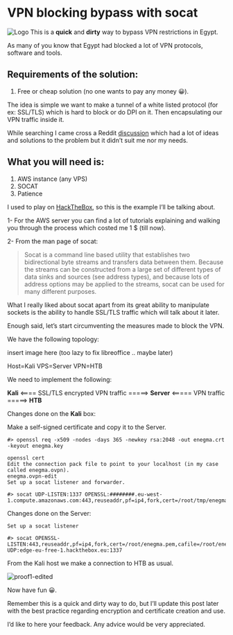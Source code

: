 # __VPN blocking bypass with socat__
![Logo](https://3n39m4.github.com/images/vpn/AWS_Simple_Icons.png)
This is a **quick** and __dirty__ way to bypass VPN restrictions in Egypt.

As many of you know that Egypt had blocked a lot of VPN protocols, software and tools.

## Requirements of the solution:

1. Free or cheap solution (no one wants to pay any money 😀).

The idea is simple we want to make a tunnel of a white listed protocol (for ex: SSL/TLS) which is hard to block or do DPI on it. Then encapsulating our VPN traffic inside it.

While searching I came cross a Reddit [discussion](https://redd.it/73zc61) which had a lot of ideas and solutions to the problem but it didn’t suit me nor my needs.

## What you will need is:

1. AWS instance (any VPS)
2. SOCAT
3. Patience

I used to play on [HackTheBox](https://www.hackthebox.eu/), so this is the example I’ll be talking about.

1- For the AWS server you can find a lot of tutorials explaining and walking you through the process which costed me 1 $ (till now).

2- From the man page of socat:

> Socat is a command line based utility that establishes two bidirectional byte streams and transfers data between them. Because the streams can be constructed from a large set of different types of data sinks and sources (see address types), and because lots of address options may be applied to the streams, socat can be used for many different purposes.

What I really liked about socat apart from its great ability to manipulate sockets is the ability to handle SSL/TLS traffic which will talk about it later.

Enough said, let’s start circumventing the measures made to block the VPN.

We have the following topology:

insert image here (too lazy to fix libreoffice .. maybe later)

Host=Kali
VPS=Server
VPN=HTB

We need to implement the following:

__Kali__ <==== SSL/TLS encrypted VPN traffic =====> __Server__ <===== VPN traffic =====> __HTB__

Changes done on the __Kali__ box:

Make a self-signed certificate and copy it to the Server.

    #> openssl req -x509 -nodes -days 365 -newkey rsa:2048 -out enegma.crt -keyout enegma.key

    openssl cert
    Edit the connection pack file to point to your localhost (in my case called enegma.ovpn).
    enegma.ovpn-edit
    Set up a socat listener and forwarder.

    #> socat UDP-LISTEN:1337 OPENSSL:########.eu-west-1.compute.amazonaws.com:443,reuseaddr,pf=ip4,fork,cert=/root/tmp/enegma.pem,cafile=/root/tmp/enegma.pem,verify=0

Changes done on the Server:

    Set up a socat listener

    #> socat OPENSSL-LISTEN:443,reuseaddr,pf=ip4,fork,cert=/root/enegma.pem,cafile=/root/enegma.pem,verify=0 UDP:edge-eu-free-1.hackthebox.eu:1337

From the Kali host we make a connection to HTB as usual.

![proof1-edited]()

Now have fun 😀.

Remember this is a quick and dirty way to do, but I’ll update this post later with the best practice regarding encryption and certificate creation and use.

I’d like to here your feedback. Any advice would be very appreciated.
